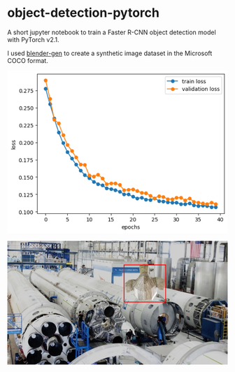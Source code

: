 # object-detection-pytorch
A short jupyter notebook to train a Faster R-CNN object detection model with PyTorch v2.1. 

I used [blender-gen](https://github.com/ignc-research/blender-gen) to create a synthetic image dataset in the Microsoft COCO format.

![loss](./media/loss.png)

![result](./media/result.png)
